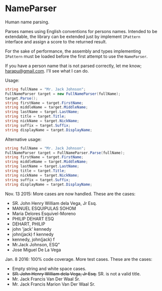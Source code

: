 NameParser
====
Human name parsing.

Parses names using English conventions for persons names. 
Intended to be extendable, the library can be extended just by implement `IPattern` interface and assign a score to the returned result.

For the sake of performance, the assembly and types implementing `IPattern` must be loaded before the first attempt to use the `NameParser`.

If you have a person name that is not parsed correctly, let me know; harapu@gmail.com. I'll see what I can do.

Usage:
```csharp
string fullName = "Mr. Jack Johnson"; 
FullNameParser target = new FullNameParser(fullName); 
target.Parse();
string firstName = target.FirstName;
string middleName = target.MiddleName;
string lastName = target.LastName;
string title = target.Title;
string nickName = target.NickName;
string suffix = target.Suffix;
string displayName = target.DisplayName;
```

Alternative usage:
```csharp
string fullName = "Mr. Jack Johnson"; 
FullNameParser target = FullNameParser.Parse(fullName);
string firstName = target.FirstName;
string middleName = target.MiddleName;
string lastName = target.LastName;
string title = target.Title;
string nickName = target.NickName;
string suffix = target.Suffix;
string displayName = target.DisplayName;
```


Nov. 13 2015: More cases are now handled. These are the cases:
* SR. John Henry William dela Vega, Jr Esq.
* MANUEL ESQUIPULAS SOHOM
* Maria Delores Esquivel-Moreno
* PHILIP DEHART ESQ
* DEHART, PHILIP
* john 'jack' kennedy
* john(jack) f kennedy
* kennedy, john(jack) f
* Mr.Jack Johnson, ESQ"
* Jose Miguel De La Vega
    
Jan. 8 2016: 100% code coverage. More test cases. These are the cases:
* Empty string and white space cases.
* ~~SR. John Henry William dela Vega, Jr Esq.~~ SR. is not a valid title.
* Mr. Jack Francis Van Der Waal Sr.
* Mr. Jack Francis Marion Van Der Waal Sr.
